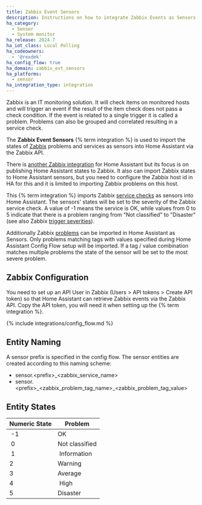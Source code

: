 ```yaml
---
title: Zabbix Event Sensors
description: Instructions on how to integrate Zabbix Events as Sensors into Home Assistant.
ha_category:
  - Sensor
  - System monitor
ha_release: 2024.7
ha_iot_class: Local Polling
ha_codeowners:
  - '@rexdek'
ha_config_flow: true
ha_domain: zabbix_evt_sensors
ha_platforms:
  - sensor
ha_integration_type: integration
---
```


Zabbix is an IT monitoring solution. It will check items on monitored hosts and will trigger an event if the result of the item check does not pass a check condition. If the event is related to a single trigger it is called a problem. Problems can also be grouped and correlated resulting in a service check.

The **Zabbix Event Sensors** {% term integration %} is used to import the states of [Zabbix](https://www.zabbix.com/) problems and services as sensors into Home Assistant via the Zabbix API.

There is [another Zabbix integration](/integrations/zabbix/) for Home Assistant but its focus is on publishing Home Assistant states to Zabbix. It also can import Zabbix states to Home Assistant sensors, but you need to configure the Zabbix host id in HA for this and it is limited to importing Zabbix problems on this host.

This {% term integration %} imports Zabbix [service checks](https://www.zabbix.com/documentation/current/en/manual/it_services/service_tree) as sensors into Home Assistant. The sensors' states will be set to the severity of the Zabbix service check. A value of -1 means the service is OK, while values from 0 to 5 indicate that there is a problem ranging from "Not classified" to "Disaster" (see also Zabbix [trigger severities](https://www.zabbix.com/documentation/current/en/manual/config/triggers/severity)).

Additionally Zabbix [problems](https://www.zabbix.com/documentation/7.0/en/manual/config/triggers) can be imported in Home Assistant as Sensors. Only problems matching tags with values specified during Home Assistant Config Flow setup will be imported. If a tag / value combination matches multiple problems the state of the sensor will be set to the most severe problem.

## Zabbix Configuration

You need to set up an API User in Zabbix (Users > API tokens > Create API token) so that Home Assistant can retrieve Zabbix events via the Zabbix API. Copy the API token, you will need it when setting up the {% term integration %}.

{% include integrations/config_flow.md %}

## Entity Naming

A sensor prefix is specified in the config flow. The sensor entities are created according to this naming scheme:

- sensor.\<prefix\>\_\<zabbix_service_name\>
- sensor.\<prefix\>\_\<zabbix_problem_tag_name\>\_\<zabbix_problem_tag_value\>

## Entity States

| Numeric State | Problem |
| ------------- | ------- |
| -1 | OK |
| 0 | Not classified |
| 1 | Information |
| 2 | Warning |
| 3 | Average |
| 4 | High |
| 5 | Disaster |
